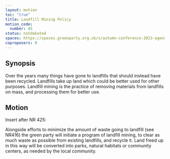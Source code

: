 ```yaml
---
layout: motion
toc: "true"
title: Landfill Mining Policy
motion_code:
  number: 45
status: notdebated
spaces: https://spaces.greenparty.org.uk/s/autumn-conference-2023-agenda-forum/post/post/view?id=10912
coproposers: 0
---
```

## Synopsis

Over the years many things have gone to landfills that should instead have been recycled. Landfills take up land which could be better used for other purposes. Landfill mining is the practice of removing materials from landfills on mass, and processing them for better use.

## Motion

Insert after NR 425:

Alongside efforts to minimize the amount of waste going to landfill (see NR416) the green party will initiate a program of landfill mining, to clear as much waste as possible from existing landfills, and recycle it. Land freed up in this way will be converted into parks, natural habitats or community centers, as needed by the local community.